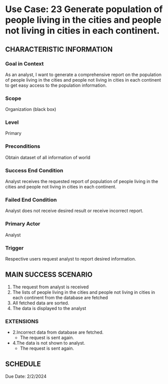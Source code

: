 # Use Case: 23	Generate population of people living in the cities and people not living in cities in each continent.

## CHARACTERISTIC INFORMATION
### Goal in Context
As an analyst, I want to generate a comprehensive report on the population of people living in the cities and people not living in cities in each continent to get easy access to the population information.
### Scope
Organization (black box)
### Level
Primary
### Preconditions
Obtain dataset of all information of world
### Success End Condition
Analyst receives the requested report of population of people living in the cities and people not living in cities in each continent.
### Failed End Condition
Analyst does not receive desired result or receive incorrect report.
### Primary Actor
Analyst
### Trigger
Respective users request analyst to report desired information.
## MAIN SUCCESS SCENARIO
1.  The request from analyst is received
2.  The lists of people living in the cities and people not living in cities in each continent from the database are fetched
3.  All fetched data are sorted.
4.  The data is displayed to the analyst

### EXTENSIONS
- 2.Incorrect data from database are fetched.
    - The request is sent again.
- 4.The data is not shown to analyst.
    - The request is sent again.

## SCHEDULE
Due Date: 2/2/2024
